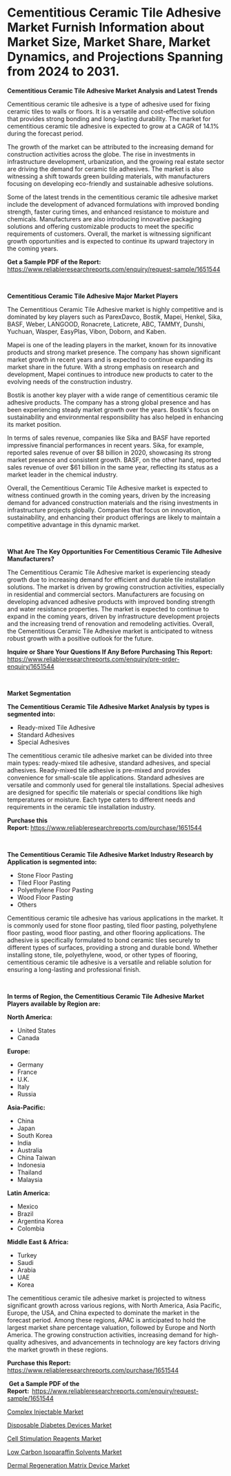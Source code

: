 <p><h1>Cementitious Ceramic Tile Adhesive Market Furnish Information about Market Size, Market Share, Market Dynamics, and Projections Spanning from 2024 to 2031.</h1></p><p><strong>Cementitious Ceramic Tile Adhesive Market Analysis and Latest Trends</strong></p>
<p><p>Cementitious ceramic tile adhesive is a type of adhesive used for fixing ceramic tiles to walls or floors. It is a versatile and cost-effective solution that provides strong bonding and long-lasting durability. The market for cementitious ceramic tile adhesive is expected to grow at a CAGR of 14.1% during the forecast period. </p><p>The growth of the market can be attributed to the increasing demand for construction activities across the globe. The rise in investments in infrastructure development, urbanization, and the growing real estate sector are driving the demand for ceramic tile adhesives. The market is also witnessing a shift towards green building materials, with manufacturers focusing on developing eco-friendly and sustainable adhesive solutions.</p><p>Some of the latest trends in the cementitious ceramic tile adhesive market include the development of advanced formulations with improved bonding strength, faster curing times, and enhanced resistance to moisture and chemicals. Manufacturers are also introducing innovative packaging solutions and offering customizable products to meet the specific requirements of customers. Overall, the market is witnessing significant growth opportunities and is expected to continue its upward trajectory in the coming years.</p></p>
<p><strong>Get a Sample PDF of the Report:&nbsp;</strong> <a href="https://www.reliableresearchreports.com/enquiry/request-sample/1651544">https://www.reliableresearchreports.com/enquiry/request-sample/1651544</a></p>
<p>&nbsp;</p>
<p><strong>Cementitious Ceramic Tile Adhesive Major Market Players</strong></p>
<p><p>The Cementitious Ceramic Tile Adhesive market is highly competitive and is dominated by key players such as ParexDavco, Bostik, Mapei, Henkel, Sika, BASF, Weber, LANGOOD, Ronacrete, Laticrete, ABC, TAMMY, Dunshi, Yuchuan, Wasper, EasyPlas, Vibon, Doborn, and Kaben.</p><p>Mapei is one of the leading players in the market, known for its innovative products and strong market presence. The company has shown significant market growth in recent years and is expected to continue expanding its market share in the future. With a strong emphasis on research and development, Mapei continues to introduce new products to cater to the evolving needs of the construction industry.</p><p>Bostik is another key player with a wide range of cementitious ceramic tile adhesive products. The company has a strong global presence and has been experiencing steady market growth over the years. Bostik's focus on sustainability and environmental responsibility has also helped in enhancing its market position.</p><p>In terms of sales revenue, companies like Sika and BASF have reported impressive financial performances in recent years. Sika, for example, reported sales revenue of over $8 billion in 2020, showcasing its strong market presence and consistent growth. BASF, on the other hand, reported sales revenue of over $61 billion in the same year, reflecting its status as a market leader in the chemical industry.</p><p>Overall, the Cementitious Ceramic Tile Adhesive market is expected to witness continued growth in the coming years, driven by the increasing demand for advanced construction materials and the rising investments in infrastructure projects globally. Companies that focus on innovation, sustainability, and enhancing their product offerings are likely to maintain a competitive advantage in this dynamic market.</p></p>
<p>&nbsp;</p>
<p><strong>What Are The Key Opportunities For Cementitious Ceramic Tile Adhesive Manufacturers?</strong></p>
<p><p>The Cementitious Ceramic Tile Adhesive market is experiencing steady growth due to increasing demand for efficient and durable tile installation solutions. The market is driven by growing construction activities, especially in residential and commercial sectors. Manufacturers are focusing on developing advanced adhesive products with improved bonding strength and water resistance properties. The market is expected to continue to expand in the coming years, driven by infrastructure development projects and the increasing trend of renovation and remodeling activities. Overall, the Cementitious Ceramic Tile Adhesive market is anticipated to witness robust growth with a positive outlook for the future.</p></p>
<p><strong>Inquire or Share Your Questions If Any Before Purchasing This Report:</strong> <a href="https://www.reliableresearchreports.com/enquiry/pre-order-enquiry/1651544">https://www.reliableresearchreports.com/enquiry/pre-order-enquiry/1651544</a></p>
<p>&nbsp;</p>
<p><strong>Market Segmentation</strong></p>
<p><strong>The Cementitious Ceramic Tile Adhesive Market Analysis by types is segmented into:</strong></p>
<p><ul><li>Ready-mixed Tile Adhesive</li><li>Standard Adhesives</li><li>Special Adhesives</li></ul></p>
<p><p>The cementitious ceramic tile adhesive market can be divided into three main types: ready-mixed tile adhesive, standard adhesives, and special adhesives. Ready-mixed tile adhesive is pre-mixed and provides convenience for small-scale tile applications. Standard adhesives are versatile and commonly used for general tile installations. Special adhesives are designed for specific tile materials or special conditions like high temperatures or moisture. Each type caters to different needs and requirements in the ceramic tile installation industry.</p></p>
<p><strong>Purchase this Report:&nbsp;</strong><a href="https://www.reliableresearchreports.com/purchase/1651544">https://www.reliableresearchreports.com/purchase/1651544</a></p>
<p>&nbsp;</p>
<p><strong>The Cementitious Ceramic Tile Adhesive Market Industry Research by Application is segmented into:</strong></p>
<p><ul><li>Stone Floor Pasting</li><li>Tiled Floor Pasting</li><li>Polyethylene Floor Pasting</li><li>Wood Floor Pasting</li><li>Others</li></ul></p>
<p><p>Cementitious ceramic tile adhesive has various applications in the market. It is commonly used for stone floor pasting, tiled floor pasting, polyethylene floor pasting, wood floor pasting, and other flooring applications. The adhesive is specifically formulated to bond ceramic tiles securely to different types of surfaces, providing a strong and durable bond. Whether installing stone, tile, polyethylene, wood, or other types of flooring, cementitious ceramic tile adhesive is a versatile and reliable solution for ensuring a long-lasting and professional finish.</p></p>
<p>&nbsp;</p>
<p><strong>In terms of Region, the Cementitious Ceramic Tile Adhesive Market Players available by Region are:</strong></p>
<p>
    <p> <strong> North America: </strong>
        <ul>
            <li>United States</li>
            <li>Canada</li>
        </ul>
        </p> 
    <p> <strong> Europe: </strong>
        <ul>
            <li>Germany</li>
            <li>France</li>
            <li>U.K.</li>
            <li>Italy</li>
            <li>Russia</li>
        </ul>
        </p> 
    <p> <strong> Asia-Pacific: </strong>
        <ul>
            <li>China</li>
            <li>Japan</li>
            <li>South Korea</li>
            <li>India</li>
            <li>Australia</li>
            <li>China Taiwan</li>
            <li>Indonesia</li>
            <li>Thailand</li>
            <li>Malaysia</li>
        </ul>
        </p> 
    <p> <strong> Latin America: </strong>
        <ul>
            <li>Mexico</li>
            <li>Brazil</li>
            <li>Argentina Korea</li>
            <li>Colombia</li>
        </ul>
        </p> 
    <p> <strong> Middle East & Africa: </strong>
        <ul>
            <li>Turkey</li>
            <li>Saudi</li>
            <li>Arabia</li>
            <li>UAE</li>
            <li>Korea</li>
        </ul>
    </p>
    </p>
<p><p>The cementitious ceramic tile adhesive market is projected to witness significant growth across various regions, with North America, Asia Pacific, Europe, the USA, and China expected to dominate the market in the forecast period. Among these regions, APAC is anticipated to hold the largest market share percentage valuation, followed by Europe and North America. The growing construction activities, increasing demand for high-quality adhesives, and advancements in technology are key factors driving the market growth in these regions.</p></p>
<p><strong>Purchase this Report: </strong><a href="https://www.reliableresearchreports.com/purchase/1651544">https://www.reliableresearchreports.com/purchase/1651544</a></p>
<p>&nbsp;<strong>Get a Sample PDF of the Report:&nbsp;&nbsp;</strong><a href="https://www.reliableresearchreports.com/enquiry/request-sample/1651544">https://www.reliableresearchreports.com/enquiry/request-sample/1651544</a></p>
<p><strong></strong></p>
<p><p><a href="https://medium.com/@pauladams6h/complex-injectable-market-competitive-analysis-market-trends-and-forecast-to-2031-fb3fc6cb6de4">Complex Injectable Market</a></p><p><a href="https://medium.com/@olenwuckert56/disposable-diabetes-devices-market-outlook-industry-overview-and-forecast-2024-to-2031-9fe8c33ceee6">Disposable Diabetes Devices Market</a></p><p><a href="https://medium.com/@pauladams6h/decoding-cell-stimulation-reagents-market-metrics-market-share-trends-and-growth-patterns-6debb985de82">Cell Stimulation Reagents Market</a></p><p><a href="https://github.com/moyahfrancoestellec51j635wcx/Market-Research-Report-List-1/blob/main/low-carbon-isoparaffin-solvents-market.md">Low Carbon Isoparaffin Solvents Market</a></p><p><a href="https://medium.com/@pauladams6h/dermal-regeneration-matrix-device-nbsp-market-focuses-on-market-share-size-and-projected-forecast-06bfd841cd37">Dermal Regeneration Matrix Device Market</a></p></p>